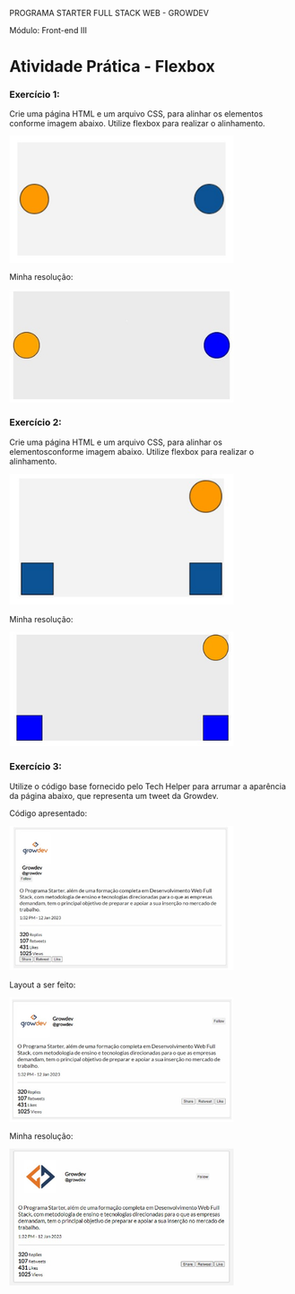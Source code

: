 PROGRAMA STARTER FULL STACK WEB - GROWDEV

Módulo: Front-end III 

# Atividade Prática - Flexbox

### Exercício 1:

Crie uma página HTML e um arquivo CSS, para alinhar os elementos conforme imagem abaixo. Utilize flexbox para realizar o alinhamento.

<img src="https://github.com/Ligueja/atividade_flexbox/blob/main/assets/ex01_layout.jpg" width="400"/>

Minha resolução:

<img src="https://github.com/Ligueja/atividade_flexbox/blob/main/assets/ex01_resolu%C3%A7%C3%A3o.jpg" width="400"/>

### Exercício 2:

Crie uma página HTML e um arquivo CSS, para alinhar os elementosconforme imagem abaixo. Utilize flexbox para realizar o alinhamento.

<img src="https://github.com/Ligueja/atividade_flexbox/blob/main/assets/ex02_layout.jpg" width="400"/>

Minha resolução:

<img src="https://github.com/Ligueja/atividade_flexbox/blob/main/assets/ex02_resolu%C3%A7%C3%A3o.jpg" width="400"/>

### Exercício 3:

Utilize o código base fornecido pelo Tech Helper para arrumar a aparência da página abaixo, que representa um tweet da Growdev.

Código apresentado:

<img src="https://github.com/Ligueja/atividade_flexbox/blob/main/assets/ex03_layoutfornecido.jpg" width="400"/>

Layout a ser feito: 

<img src="https://github.com/Ligueja/atividade_flexbox/blob/main/assets/ex03_layoutaserfeito.jpg" width="400"/>

Minha resolução:

<img src="https://github.com/Ligueja/atividade_flexbox/blob/main/assets/ex03_resolu%C3%A7%C3%A3o.jpg" width="400"/>
